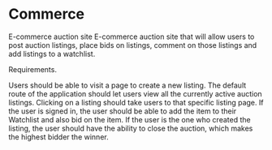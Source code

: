# Commerce
E-commerce auction site
E-commerce auction site that will allow users to post auction listings, place bids on listings, comment on those listings and add listings to a watchlist.

Requirements.

Users should be able to visit a page to create a new listing.
The default route of the application should let users view all the currently active auction listings.
Clicking on a listing should take users to that specific listing page.
If the user is signed in, the user should be able to add the item to their Watchlist and also bid on the item.
If the user is the one who created the listing, the user should have the ability to close the auction, which makes the highest bidder the winner.
